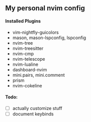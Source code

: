 ## My personal nvim config

#### Installed Plugins
- vim-nightfly-guicolors
- mason, mason-lspconfig, lspconfig
- nvim-tree
- nvim-treesitter
- nvim-cmp
- nvim-telescope
- nvim-lualine
- dashboard-nvim
- mini.pairs, mini.comment
- prism
- nvim-cokeline

#### Todo:
- [ ] actually customize stuff
- [ ] document keybinds

